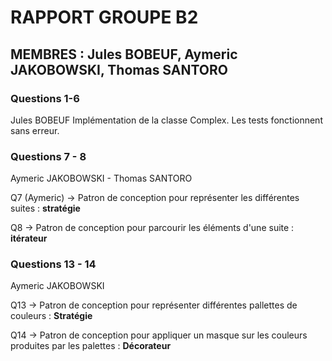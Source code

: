 # RAPPORT GROUPE B2

## MEMBRES : Jules BOBEUF, Aymeric JAKOBOWSKI, Thomas SANTORO

### Questions 1-6
Jules BOBEUF
Implémentation de la classe Complex. Les tests fonctionnent sans erreur.

### Questions 7 - 8
Aymeric JAKOBOWSKI - Thomas SANTORO

Q7 (Aymeric) -> Patron de conception pour représenter les différentes suites : **stratégie**

Q8 -> Patron de conception pour parcourir les éléments d'une suite : **itérateur**

### Questions 13 - 14
Aymeric JAKOBOWSKI

Q13 -> Patron de conception pour représenter différentes pallettes de couleurs : **Stratégie**

Q14 -> Patron de conception pour appliquer un masque sur les couleurs produites par les palettes : **Décorateur**